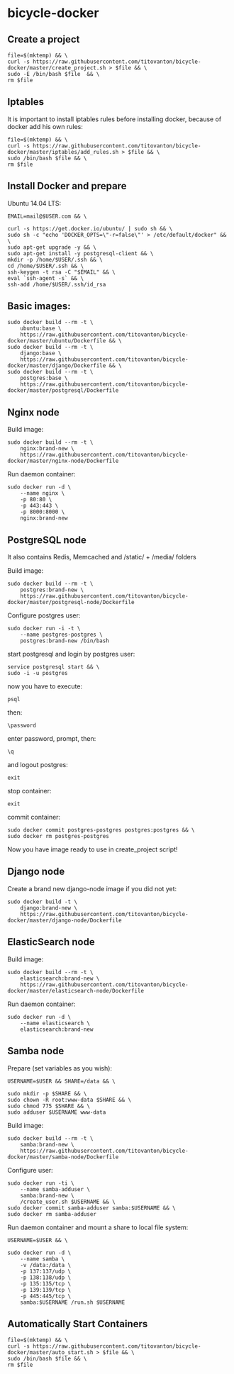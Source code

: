# bicycle-docker

## Create a project

    file=$(mktemp) && \
    curl -s https://raw.githubusercontent.com/titovanton/bicycle-docker/master/create_project.sh > $file && \
    sudo -E /bin/bash $file  && \
    rm $file

## Iptables

It is important to install iptables rules before installing docker, because of docker add his own rules:

    file=$(mktemp) && \
    curl -s https://raw.githubusercontent.com/titovanton/bicycle-docker/master/iptables/add_rules.sh > $file && \
    sudo /bin/bash $file && \
    rm $file


## Install Docker and prepare

Ubuntu 14.04 LTS:

    EMAIL=mail@$USER.com && \

    curl -s https://get.docker.io/ubuntu/ | sudo sh && \
    sudo sh -c "echo 'DOCKER_OPTS=\"-r=false\"' > /etc/default/docker" && \
    sudo apt-get upgrade -y && \
    sudo apt-get install -y postgresql-client && \
    mkdir -p /home/$USER/.ssh && \
    cd /home/$USER/.ssh && \
    ssh-keygen -t rsa -C "$EMAIL" && \
    eval `ssh-agent -s` && \
    ssh-add /home/$USER/.ssh/id_rsa

## Basic images:

    sudo docker build --rm -t \
        ubuntu:base \
        https://raw.githubusercontent.com/titovanton/bicycle-docker/master/ubuntu/Dockerfile && \
    sudo docker build --rm -t \
        django:base \
        https://raw.githubusercontent.com/titovanton/bicycle-docker/master/django/Dockerfile && \
    sudo docker build --rm -t \
        postgres:base \
        https://raw.githubusercontent.com/titovanton/bicycle-docker/master/postgresql/Dockerfile

## Nginx node

Build image:

    sudo docker build --rm -t \
        nginx:brand-new \
        https://raw.githubusercontent.com/titovanton/bicycle-docker/master/nginx-node/Dockerfile

Run daemon container:

    sudo docker run -d \
        --name nginx \
        -p 80:80 \
        -p 443:443 \
        -p 8000:8000 \
        nginx:brand-new

## PostgreSQL node

It also contains Redis, Memcached and /static/ + /media/ folders

Build image:

    sudo docker build --rm -t \
        postgres:brand-new \
        https://raw.githubusercontent.com/titovanton/bicycle-docker/master/postgresql-node/Dockerfile

Configure postgres user:

    sudo docker run -i -t \
        --name postgres-postgres \
        postgres:brand-new /bin/bash

start postgresql and login by postgres user:

    service postgresql start && \
    sudo -i -u postgres

now you have to execute:
    
    psql

then:
    
    \password

enter password, prompt, then:

    \q

and logout postgres:

    exit

stop container:

    exit

commit container:

    sudo docker commit postgres-postgres postgres:postgres && \
    sudo docker rm postgres-postgres

Now you have image ready to use in create_project script!


## Django node

Create a brand new django-node image if you did not yet:

    sudo docker build -t \
        django:brand-new \
        https://raw.githubusercontent.com/titovanton/bicycle-docker/master/django-node/Dockerfile

## ElasticSearch node

Build image:

    sudo docker build --rm -t \
        elasticsearch:brand-new \
        https://raw.githubusercontent.com/titovanton/bicycle-docker/master/elasticsearch-node/Dockerfile

Run daemon container:

    sudo docker run -d \
        --name elasticsearch \
        elasticsearch:brand-new

## Samba node

Prepare (set variables as you wish):

    USERNAME=$USER && SHARE=/data && \

    sudo mkdir -p $SHARE && \
    sudo chown -R root:www-data $SHARE && \
    sudo chmod 775 $SHARE && \
    sudo adduser $USERNAME www-data

Build image:

    sudo docker build --rm -t \
        samba:brand-new \
        https://raw.githubusercontent.com/titovanton/bicycle-docker/master/samba-node/Dockerfile

Configure user:

    sudo docker run -ti \
        --name samba-adduser \
        samba:brand-new \
        /create_user.sh $USERNAME && \
    sudo docker commit samba-adduser samba:$USERNAME && \
    sudo docker rm samba-adduser

Run daemon container and mount a share to local file system:

    USERNAME=$USER && \

    sudo docker run -d \
        --name samba \
        -v /data:/data \
        -p 137:137/udp \
        -p 138:138/udp \
        -p 135:135/tcp \
        -p 139:139/tcp \
        -p 445:445/tcp \
        samba:$USERNAME /run.sh $USERNAME

## Automatically Start Containers

    file=$(mktemp) && \
    curl -s https://raw.githubusercontent.com/titovanton/bicycle-docker/master/auto_start.sh > $file && \
    sudo /bin/bash $file && \
    rm $file